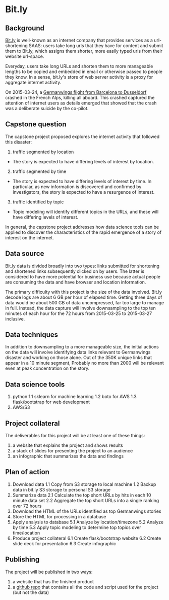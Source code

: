 # Bit.ly

## Background

[Bit.ly](https://bitly.com/) is well-known as an internet company that provides services as a url-shortening SAAS: users
take long urls that they have for content and submit them to Bit.ly, which assigns them
shorter, more easily typed urls from their website url-space.

Everyday, users take long URLs and shorten them to more manageable lengths to be copied and embedded
in email or otherwise passed to people they know. In a sense, bit.ly's store of web server activity is a
proxy for aggregate internet activity.

On 2015-03-24, a [Germanwings flight from Barcelona to Dusseldorf](https://en.wikipedia.org/wiki/Germanwings_Flight_9525)
crashed in the French Alps, killing all aboard.
This crashed captured the attention of internet users as details emerged that showed that the crash was a
deliberate suicide by the co-pilot.

## Capstone question

The capstone project proposed explores the internet activity that followed this disaster:

1. traffic segmented by location
* The story is expected to have differing levels of interest by location.
2. traffic segmented by time
* The story is expected to have differing levels of interest by time. In particular, as new information
is discovered and confirmed by investigators, the story is expected to have a resurgence of interest.
3. traffic identified by topic
* Topic modeling will identify different topics in the URLs, and these will have differing levels of interest.

In general, the capstone project addresses how data science tools can be applied to discover the
characteristics of the rapid emergence of a story of interest on the internet.

## Data source

Bit.ly data is divided broadly into two types: links submitted for shortening and shortened links
subsequently clicked on by users. The latter is considered to have more potential for business use because
actual people are consuming the data and have browser and location information.

The primary difficulty with this project is the size of the data involved. Bit.ly decode logs
are about 6 GB per hour of elapsed time. Getting three days of data would be about 500 GB of data uncompressed,
far too large to manage in full. Instead, the data capture will involve downsampling to the top ten minutes of each
hour for the 72 hours from 2015-03-25 to 2015-03-27 inclusive.

## Data techniques

In addition to downsampling to a more manageable size, the initial actions on the data will involve
identifying data links relevant to Germanwings disaster and working on those alone. Out of the 350K unique links that
appear in a 10 minute segment, Probably no more than 2000 will be relevant even at peak concentration on the
story.

## Data science tools

1. python
1.1 sklearn for machine learning
1.2 boto for AWS
1.3 flask/bootstrap for web development
2. AWS/S3


## Project collateral

The deliverables for this project will be at least one of these things:

1. a website that explains the project and shows results
2. a stack of slides for presenting the project to an audience
3. an infographic that summarizes the data and findings

## Plan of action

1. Download data
1.1 Copy from S3 storage to local machine
1.2 Backup data in bit.ly S3 storage to personal S3 storage
2. Summarize data
2.1 Calculate the top short URLs by hits in each 10 minute data set
2.2 Aggregate the top short URLs into a single ranking over 72 hours
3. Download the HTML of the URLs identified as top Germanwings stories
4. Store the HTML for processing in a database
5. Apply analysis to database
5.1 Analyze by location/timezone
5.2 Analyze by time
5.3 Apply topic modeling to determine top topics over time/location
6. Produce project collateral
6.1 Create flask/bootstrap website
6.2 Create slide deck for presentation
6.3 Create infographic

## Publishing

The project will be published in two ways:

1. a website that has the finished product
2. a [github repo](https://github.com/hughdbrown/capstone) that contains all the code and script used for the project (but not the data)
